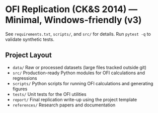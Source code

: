 # OFI Replication (CK&S 2014) — Minimal, Windows-friendly (v3)

See `requirements.txt`, `scripts/`, and `src/` for details. Run `pytest -q` to validate synthetic tests.

## Project Layout

- `data/` Raw or processed datasets (large files tracked outside git)
- `src/` Production-ready Python modules for OFI calculations and regressions
- `scripts/` Python scripts for running OFI calculations and generating figures
- `tests/` Unit tests for the OFI utilities
- `report/` Final replication write-up using the project template
- `references/` Research papers and documentation
